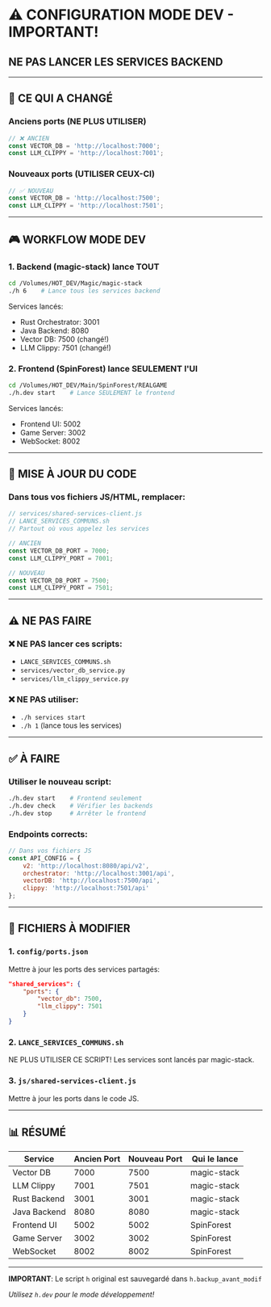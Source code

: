 # ⚠️ CONFIGURATION MODE DEV - IMPORTANT!
## NE PAS LANCER LES SERVICES BACKEND

---

## 🔴 CE QUI A CHANGÉ

### Anciens ports (NE PLUS UTILISER)
```javascript
// ❌ ANCIEN
const VECTOR_DB = 'http://localhost:7000';
const LLM_CLIPPY = 'http://localhost:7001';
```

### Nouveaux ports (UTILISER CEUX-CI)
```javascript
// ✅ NOUVEAU
const VECTOR_DB = 'http://localhost:7500';
const LLM_CLIPPY = 'http://localhost:7501';
```

---

## 🎮 WORKFLOW MODE DEV

### 1. Backend (magic-stack) lance TOUT
```bash
cd /Volumes/HOT_DEV/Magic/magic-stack
./h 6    # Lance tous les services backend
```

Services lancés:
- Rust Orchestrator: 3001
- Java Backend: 8080
- Vector DB: 7500 (changé!)
- LLM Clippy: 7501 (changé!)

### 2. Frontend (SpinForest) lance SEULEMENT l'UI
```bash
cd /Volumes/HOT_DEV/Main/SpinForest/REALGAME
./h.dev start    # Lance SEULEMENT le frontend
```

Services lancés:
- Frontend UI: 5002
- Game Server: 3002
- WebSocket: 8002

---

## 📝 MISE À JOUR DU CODE

### Dans tous vos fichiers JS/HTML, remplacer:

```javascript
// services/shared-services-client.js
// LANCE_SERVICES_COMMUNS.sh
// Partout où vous appelez les services

// ANCIEN
const VECTOR_DB_PORT = 7000;
const LLM_CLIPPY_PORT = 7001;

// NOUVEAU
const VECTOR_DB_PORT = 7500;
const LLM_CLIPPY_PORT = 7501;
```

---

## ⚠️ NE PAS FAIRE

### ❌ NE PAS lancer ces scripts:
- `LANCE_SERVICES_COMMUNS.sh`
- `services/vector_db_service.py`
- `services/llm_clippy_service.py`

### ❌ NE PAS utiliser:
- `./h services start`
- `./h 1` (lance tous les services)

---

## ✅ À FAIRE

### Utiliser le nouveau script:
```bash
./h.dev start    # Frontend seulement
./h.dev check    # Vérifier les backends
./h.dev stop     # Arrêter le frontend
```

### Endpoints corrects:
```javascript
// Dans vos fichiers JS
const API_CONFIG = {
    v2: 'http://localhost:8080/api/v2',
    orchestrator: 'http://localhost:3001/api',
    vectorDB: 'http://localhost:7500/api',
    clippy: 'http://localhost:7501/api'
};
```

---

## 🔧 FICHIERS À MODIFIER

### 1. `config/ports.json`
Mettre à jour les ports des services partagés:
```json
"shared_services": {
    "ports": {
        "vector_db": 7500,
        "llm_clippy": 7501
    }
}
```

### 2. `LANCE_SERVICES_COMMUNS.sh`
NE PLUS UTILISER CE SCRIPT!
Les services sont lancés par magic-stack.

### 3. `js/shared-services-client.js`
Mettre à jour les ports dans le code JS.

---

## 📊 RÉSUMÉ

| Service | Ancien Port | Nouveau Port | Qui le lance |
|---------|------------|--------------|--------------|
| Vector DB | 7000 | 7500 | magic-stack |
| LLM Clippy | 7001 | 7501 | magic-stack |
| Rust Backend | 3001 | 3001 | magic-stack |
| Java Backend | 8080 | 8080 | magic-stack |
| Frontend UI | 5002 | 5002 | SpinForest |
| Game Server | 3002 | 3002 | SpinForest |
| WebSocket | 8002 | 8002 | SpinForest |

---

**IMPORTANT**: Le script `h` original est sauvegardé dans `h.backup_avant_modif`

*Utilisez `h.dev` pour le mode développement!*
